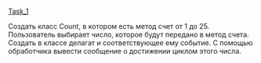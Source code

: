 [Task_1](https://github.com/nomadpyn/CSharp_Lessons/tree/master/10.%20Events/Task_1)

 Создать класс Count, в котором есть метод счет от 1 до 25. Пользователь выбирает число, которое будут передано в метод счета. Создать в классе делагат и соответствующее ему событие. С помощью обработчика вывести сообщение о достижении циклом этого числа.